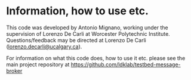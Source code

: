 # Information, how to use etc.

This code was developed by Antonio Mignano, working under the supervision of Lorenzo De Carli at Worcester Polytechnic Institute. Questions/feedback may be directed at Lorenzo De Carli (lorenzo.decarli@ucalgary.ca).

For information on what this code does, how to use it etc. please see the main project repository at https://github.com/ldklab/testbed-message-broker
